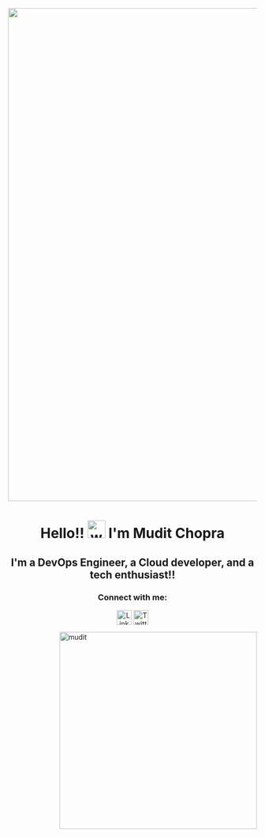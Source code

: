 <img align="center" src="https://user-images.githubusercontent.com/41297529/270095810-a991eab2-0750-43ce-ad90-b9182ed6bbca.gif" width="1000px">

<!-- Header   -->
<h1 align="center">
  Hello!!
  <img alt="wave" src="https://emojis.slackmojis.com/emojis/images/1647437725/56241/pikawave.gif?1647437725" width="36">
  I'm Mudit Chopra
</h1>

<h2 align="center">I'm a DevOps Engineer, a Cloud developer, and a tech enthusiast!!</h2>

<h3 align="center">Connect with me:</h3>
<p align="center">
  <a href="https://www.linkedin.com/in/muditchopra" target="blank"><img align="center" src="https://cdn.jsdelivr.net/npm/simple-icons@v4/icons/linkedin.svg" alt="Linkedin" widht="40" height="30" /></a> 
  <a href="https://twitter.com/muditch0pra" target="blank"><img align="center" src="https://cdn.jsdelivr.net/npm/simple-icons@v4/icons/twitter.svg" alt="Twitter" widht="40" height="30" /></a>
</p>

<img align="right" src="https://user-images.githubusercontent.com/41297529/270094438-052969aa-e9b4-4791-a56f-029af377976e.png" alt="mudit" height="400" />


<!--
**muditchopra/muditchopra** is a ✨ _special_ ✨ repository because its `README.md` (this file) appears on your GitHub profile.

Here are some ideas to get you started:

- 🔭 I’m currently working on ...
- 🌱 I’m currently learning ...
- 👯 I’m looking to collaborate on ...
- 🤔 I’m looking for help with ...
- 💬 Ask me about ...
- 📫 How to reach me: ...
- 😄 Pronouns: ...
- ⚡ Fun fact: ...
-->
